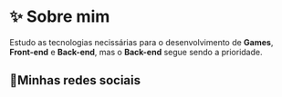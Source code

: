 <h1>&#x2728; Sobre mim</h1>
<p>Estudo as tecnologias necissárias para o desenvolvimento de <strong>Games</strong>, <strong>Front-end</strong> e <strong>Back-end</strong>, mas o <strong>Back-end</strong> segue sendo a prioridade.</p>
<h2>&#x1F4F1;Minhas redes sociais</h2>
